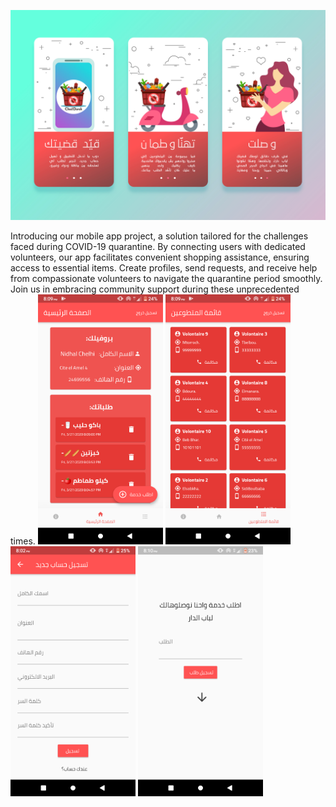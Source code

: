 ![Ched Darek](https://raw.githubusercontent.com/NidhalChelhi/Ched-Darek-Gabes/master/ched_darek/assets/Poster.jpg)
<p float="center">
  <p>Introducing our mobile app project, a solution tailored for the challenges faced during COVID-19 quarantine. By connecting users with dedicated volunteers, our app facilitates convenient shopping assistance, ensuring access to essential items. Create profiles, send requests, and receive help from compassionate volunteers to navigate the quarantine period smoothly. Join us in embracing community support during these unprecedented times.
  <img src="https://raw.githubusercontent.com/NidhalChelhi/Ched-Darek-Gabes/master/ched_darek/assets/home.png" width="200" />
  <img src="https://raw.githubusercontent.com/NidhalChelhi/Ched-Darek-Gabes/master/ched_darek/assets/list.png" width="200" /> 
  <img src="https://raw.githubusercontent.com/NidhalChelhi/Ched-Darek-Gabes/master/ched_darek/assets/register.png" width="200" />
  <img src="https://raw.githubusercontent.com/NidhalChelhi/Ched-Darek-Gabes/master/ched_darek/assets/add.png" width="200" />
</p>
